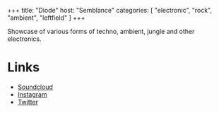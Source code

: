 +++
title: "Diode"
host: "Semblance"
categories: [
    "electronic",
    "rock",
    "ambient",
    "leftfield"
]
+++

Showcase of various forms of techno, ambient, jungle and other electronics.

# Links

- [Soundcloud](https://soundcloud.com/semblanceaux)
- [Instagram](https://www.instagram.com/semblanceaux/)
- [Twitter](https://twitter.com/willauxiliary)
